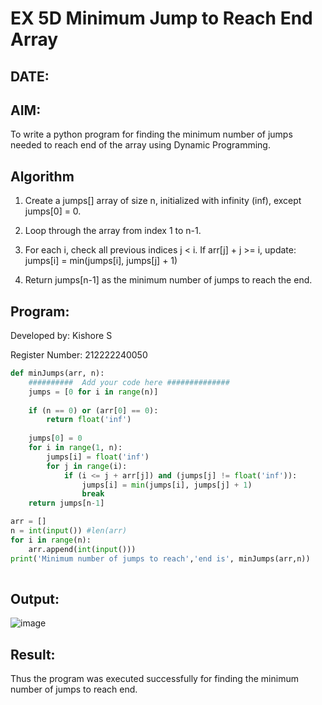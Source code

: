 # EX 5D Minimum Jump to Reach End Array
## DATE:
## AIM:
To write a python program for finding the minimum number of jumps needed to reach end of the array using Dynamic Programming.


## Algorithm
1. Create a jumps[] array of size n, initialized with infinity (inf), except jumps[0] = 0.

2. Loop through the array from index 1 to n-1.

3. For each i, check all previous indices j < i. If arr[j] + j >= i, update:
jumps[i] = min(jumps[i], jumps[j] + 1)

4. Return jumps[n-1] as the minimum number of jumps to reach the end.   

## Program:

Developed by: Kishore S

Register Number:  212222240050

```python
def minJumps(arr, n):
    ##########  Add your code here ##############
    jumps = [0 for i in range(n)]
 
    if (n == 0) or (arr[0] == 0):
        return float('inf')
 
    jumps[0] = 0
    for i in range(1, n):
        jumps[i] = float('inf')
        for j in range(i):
            if (i <= j + arr[j]) and (jumps[j] != float('inf')):
                jumps[i] = min(jumps[i], jumps[j] + 1)
                break
    return jumps[n-1]

arr = []
n = int(input()) #len(arr)
for i in range(n):
    arr.append(int(input()))
print('Minimum number of jumps to reach','end is', minJumps(arr,n))
 

```

## Output:

![image](https://github.com/user-attachments/assets/0f94af4f-9838-4293-8035-05fe3cbc5c41)


## Result:
Thus the program was executed successfully for finding the minimum number of jumps to reach end.
